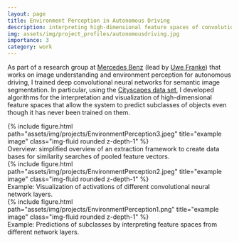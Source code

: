 ```yaml
---
layout: page
title: Environment Perception in Autonomous Driving
description: interpreting high-dimensional feature spaces of convolutional neural networks
img: assets/img/project_profiles/autonomousdriving.jpg
importance: 3
category: work
---
```


As part of a research group at [Mercedes Benz](https://www.mercedes-benz.com/en/) (lead by [Uwe Franke](https://ieeexplore.ieee.org/author/37283450400)) that works on image understanding and environment perception for autonomous driving, I trained deep convolutional neural networks for semantic image segmentation. In particular, using the [Cityscapes data set](https://www.cityscapes-dataset.com/), I developed algorithms for the interpretation and visualization of high-dimensional feature spaces that allow the system to predict subclasses of objects even though it has never been trained on them.


<div class="row">
    <div class="col-sm mt-3 mt-md-0">
        {% include figure.html path="assets/img/projects/EnvironmentPerception3.jpeg" title="example image" class="img-fluid rounded z-depth-1" %}
    </div>
</div>
<div class="caption">
    Overview: simplified overview of an extraction framework to create data bases for similarity searches of pooled feature vectors.
</div>

<div class="row">
    <div class="col-sm mt-3 mt-md-0">
        {% include figure.html path="assets/img/projects/EnvironmentPerception2.jpeg" title="example image" class="img-fluid rounded z-depth-1" %}
    </div>
</div>
<div class="caption">
    Example: Visualization of activations of different convolutional neural network layers.
</div>

<div class="row">
    <div class="col-sm mt-3 mt-md-0">
        {% include figure.html path="assets/img/projects/EnvironmentPerception1.png" title="example image" class="img-fluid rounded z-depth-1" %}
    </div>
</div>
<div class="caption">
    Example: Predictions of subclasses by interpreting feature spaces from different network layers.
</div>
